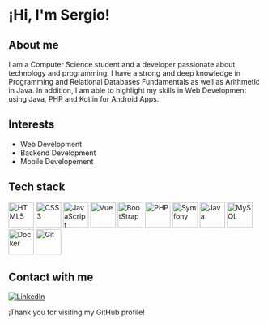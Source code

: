 # ¡Hi, I'm Sergio!

## About me
I am a Computer Science student and a developer passionate about technology and programming. I have a strong and deep knowledge in Programming and Relational Databases Fundamentals as well as Arithmetic in Java. In addition, I am able to highlight my skills in Web Development using Java, PHP and Kotlin for Android Apps.

## Interests
- Web Development
- Backend Development
- Mobile Developement

## Tech stack
<p align="left">
  <img src="https://cdn-icons-png.flaticon.com/256/732/732212.png" alt="HTML5" width="50" height="50"/>
  <img src="https://cdn-icons-png.flaticon.com/256/732/732190.png" alt="CSS3" width="50" height="50"/>
  <img src="https://cdn-icons-png.flaticon.com/256/5968/5968292.png" alt="JavaScript" width="50" height="50"/>
  <img src="https://upload.wikimedia.org/wikipedia/commons/thumb/9/95/Vue.js_Logo_2.svg/1200px-Vue.js_Logo_2.svg.png" alt="Vue" width="50" height="50"/>
  <img src="https://upload.wikimedia.org/wikipedia/commons/thumb/b/b2/Bootstrap_logo.svg/2560px-Bootstrap_logo.svg.png" alt="BootStrap" width="50" height="50"/>
  <img src="https://cdn-icons-png.flaticon.com/256/5968/5968332.png" alt="PHP" width="50" height="50"/>
  <img src="https://cdn.worldvectorlogo.com/logos/symfony.svg" alt="Symfony" width="50" height="50"/>
  <img src="https://cdn4.iconfinder.com/data/icons/logos-and-brands/512/181_Java_logo_logos-512.png" alt="Java" width="50" height="50"/>
  <img src="https://www.vhv.rs/dpng/d/543-5438423_mysql-logo-hd-png-download.png" alt="MySQL" width="50" height="50"/>
  <img src="https://cdn4.iconfinder.com/data/icons/logos-and-brands/512/97_Docker_logo_logos-512.png" alt="Docker" width="50" height="50"/>
  <img src="https://upload.wikimedia.org/wikipedia/commons/thumb/3/3f/Git_icon.svg/2048px-Git_icon.svg.png" alt="Git" width="50" height="50"/>
</p>

## Contact with me
<p align="left">
  <a href="https://www.linkedin.com/in/fisicarubio">
    <img src="https://img.shields.io/badge/LinkedIn-0077B5?style=for-the-badge&logo=linkedin&logoColor=white" alt="LinkedIn" />
  </a>
</p>

¡Thank you for visiting my GitHub profile!

